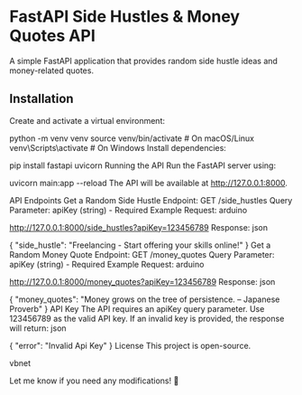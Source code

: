 # FastAPI Side Hustles & Money Quotes API

A simple FastAPI application that provides random side hustle ideas and money-related quotes.

## Installation


Create and activate a virtual environment:


python -m venv venv
source venv/bin/activate  # On macOS/Linux
venv\Scripts\activate     # On Windows
Install dependencies:


pip install fastapi uvicorn
Running the API
Run the FastAPI server using:

uvicorn main:app --reload
The API will be available at http://127.0.0.1:8000.

API Endpoints
Get a Random Side Hustle
Endpoint: GET /side_hustles
Query Parameter: apiKey (string) - Required
Example Request:
arduino

http://127.0.0.1:8000/side_hustles?apiKey=123456789
Response:
json

{
  "side_hustle": "Freelancing - Start offering your skills online!"
}
Get a Random Money Quote
Endpoint: GET /money_quotes
Query Parameter: apiKey (string) - Required
Example Request:
arduino

http://127.0.0.1:8000/money_quotes?apiKey=123456789
Response:
json

{
  "money_quotes": "Money grows on the tree of persistence. – Japanese Proverb"
}
API Key
The API requires an apiKey query parameter.
Use 123456789 as the valid API key.
If an invalid key is provided, the response will return:
json

{
  "error": "Invalid Api Key"
}
License
This project is open-source.

vbnet


Let me know if you need any modifications! 🚀



